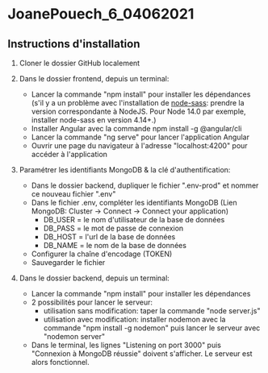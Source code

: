 # JoanePouech_6_04062021

## Instructions d'installation

1. Cloner le dossier GitHub localement

2. Dans le dossier frontend, depuis un terminal:
    - Lancer la commande "npm install" pour installer les dépendances (s'il y a un problème avec l'installation de [node-sass](https://www.npmjs.com/package/node-sass): prendre la version correspondante à NodeJS. Pour Node 14.0 par exemple, installer node-sass en version 4.14+.)
    - Installer Angular avec la commande npm install -g @angular/cli
    - Lancer la commande "ng serve" pour lancer l'application Angular
    - Ouvrir une page du navigateur à l'adresse "localhost:4200" pour accéder à l'application

3. Paramétrer les identifiants MongoDB & la clé d'authentification:
    - Dans le dossier backend, dupliquer le fichier ".env-prod" et nommer ce nouveau fichier ".env"
    - Dans le fichier .env, compléter les identifiants MongoDB (Lien MongoDB: Cluster -> Connect -> Connect your application)
        * DB_USER = le nom d'utilisateur de la base de données
        * DB_PASS = le mot de passe de connexion
        * DB_HOST = l'url de la base de données
        * DB_NAME = le nom de la base de données
    - Configurer la chaîne d'encodage (TOKEN)
    - Sauvegarder le fichier

4. Dans le dossier backend, depuis un terminal:
    - Lancer la commande "npm install" pour installer les dépendances
    - 2 possibilités pour lancer le serveur:
        * utilisation sans modification: taper la commande "node server.js"
        * utilisation avec modification: installer nodemon avec la commande "npm install -g nodemon" puis lancer le serveur avec "nodemon server"
    - Dans le terminal, les lignes "Listening on port 3000" puis "Connexion à MongoDB réussie" doivent s'afficher. Le serveur est alors fonctionnel.